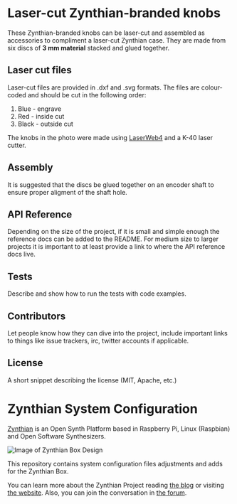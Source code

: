 # Laser-cut Zynthian-branded knobs

These Zynthian-branded knobs can be laser-cut and assembled as accessories to compliment a laser-cut Zynthian case. They are made from six discs of **3 mm material** stacked and glued together.

## Laser cut files

Laser-cut files are provided in .dxf and .svg formats. The files are colour-coded and should be cut in the following order:

1. Blue - engrave
2. Red - inside cut
3. Black - outside cut

The knobs in the photo were made using [LaserWeb4](https://github.com/LaserWeb/LaserWeb4) and a K-40 laser cutter.

## Assembly

It is suggested that the discs be glued together on an encoder shaft to ensure proper aligment of the shaft hole.


## API Reference

Depending on the size of the project, if it is small and simple enough the reference docs can be added to the README. For medium size to larger projects it is important to at least provide a link to where the API reference docs live.

## Tests

Describe and show how to run the tests with code examples.

## Contributors

Let people know how they can dive into the project, include important links to things like issue trackers, irc, twitter accounts if applicable.

## License

A short snippet describing the license (MIT, Apache, etc.)
# Zynthian System Configuration

[Zynthian](http://zynthian.org) is an Open Synth Platform based in Raspberry Pi, Linux (Raspbian) and Open Software Synthesizers.

![Image of Zynthian Box Design](http://zynthian.org/img/github/zynthian_v3_backside.jpg)

This repository contains system configuration files adjustments and adds for the Zynthian Box.

You can learn more about the Zynthian Project reading [the blog](http://blog.zynthian.org) or visiting [the website](http://zynthian.org). Also, you can join the conversation in [the forum](https://discourse.zynthian.org).
